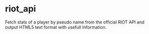 # riot_api

Fetch stats of a player by pseudo name from the official RIOT API and output HTML5 text format with usefull Information.
